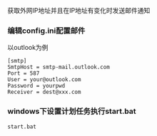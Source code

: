 
获取外网IP地址并且在IP地址有变化时发送邮件通知

### 编辑config.ini配置邮件
以outlook为例
```
[smtp]
SmtpHost = smtp-mail.outlook.com
Port = 587
User = your@outlook.com
Password = yourpwd
Receiver = dest@xxx.com
```

### windows下设置计划任务执行start.bat
```
start.bat
```